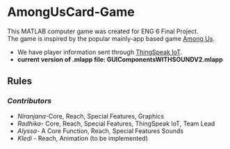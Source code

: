 # AmongUsCard-Game
This MATLAB computer game was created for ENG 6 Final Project.  
The game is inspired by the popular mainly-app based game [Among Us](https://www.google.com/search?q=among+us&oq=among+us&aqs=chrome..69i57j46i433j0i433l3j69i60l2j69i61.1497j0j7&sourceid=chrome&ie=UTF-8).
- We have player information sent through [ThingSpeak IoT](https://thingspeak.com/).
- **current version of .mlapp file: GUIComponentsWITHSOUNDV2.mlapp** 

## Rules 

### *Contributors*
* *Niranjana*-Core, Reach, Special Features, Graphics
* *Radhika*- Core, Reach, Special Features, ThingSpeak IoT, Team Lead
* *Alyssa*- A Core Function, Reach, Special Features Sounds
* *Kledi* - Reach, Animation (to be implemented)



